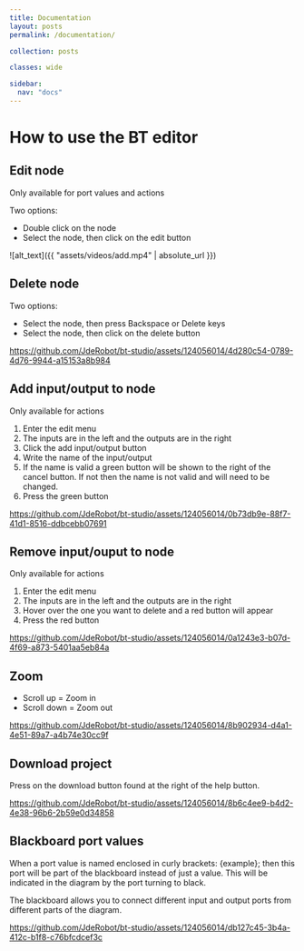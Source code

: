 ```yaml
---
title: Documentation
layout: posts
permalink: /documentation/

collection: posts

classes: wide

sidebar:
  nav: "docs"
---
```


# How to use the BT editor

## Edit node

Only available for port values and actions

Two options:

- Double click on the node
- Select the node, then click on the edit button

![alt_text]({{ "assets/videos/add.mp4" | absolute_url }})

## Delete node

Two options:

- Select the node, then press Backspace or Delete keys
- Select the node, then click on the delete button

https://github.com/JdeRobot/bt-studio/assets/124056014/4d280c54-0789-4d76-9944-a15153a8b984

## Add input/output to node

Only available for actions

1. Enter the edit menu
2. The inputs are in the left and the outputs are in the right
3. Click the add input/output button
4. Write the name of the input/output
5. If the name is valid a green button will be shown to the right of the cancel button. If not then the name is not valid and will need to be changed.
6. Press the green button

https://github.com/JdeRobot/bt-studio/assets/124056014/0b73db9e-88f7-41d1-8516-ddbcebb07691

## Remove input/ouput to node

Only available for actions

1. Enter the edit menu
2. The inputs are in the left and the outputs are in the right
3. Hover over the one you want to delete and a red button will appear
4. Press the red button

https://github.com/JdeRobot/bt-studio/assets/124056014/0a1243e3-b07d-4f69-a873-5401aa5eb84a

## Zoom

- Scroll up = Zoom in
- Scroll down = Zoom out

https://github.com/JdeRobot/bt-studio/assets/124056014/8b902934-d4a1-4e51-89a7-a4b74e30cc9f

## Download project

Press on the download button found at the right of the help button.

https://github.com/JdeRobot/bt-studio/assets/124056014/8b6c4ee9-b4d2-4e38-96b6-2b59e0d34858

## Blackboard port values

When a port value is named enclosed in curly brackets: {example}; then this port will be part of the blackboard instead of just a value.
This will be indicated in the diagram by the port turning to black.

The blackboard allows you to connect different input and output ports from different parts of the diagram.

https://github.com/JdeRobot/bt-studio/assets/124056014/db127c45-3b4a-412c-b1f8-c76bfcdcef3c
